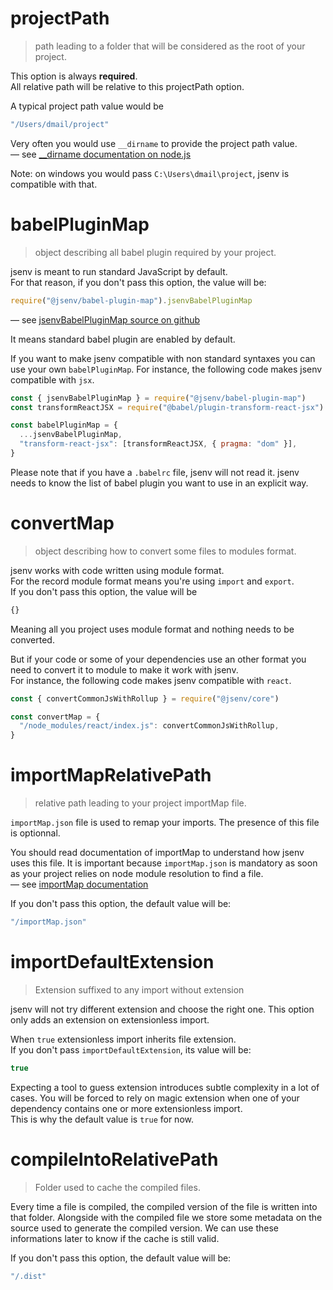 # projectPath

> path leading to a folder that will be considered as the root of your project.

This option is always **required**.<br />
All relative path will be relative to this projectPath option.

A typical project path value would be

```js
"/Users/dmail/project"
```

Very often you would use `__dirname` to provide the project path value.<br />
— see [\_\_dirname documentation on node.js](https://nodejs.org/docs/latest/api/modules.html#modules_dirname)

Note: on windows you would pass `C:\Users\dmail\project`, jsenv is compatible with that.<br/>

# babelPluginMap

> object describing all babel plugin required by your project.

jsenv is meant to run standard JavaScript by default.<br />
For that reason, if you don't pass this option, the value will be:

```js
require("@jsenv/babel-plugin-map").jsenvBabelPluginMap
```

— see [jsenvBabelPluginMap source on github](https://github.com/jsenv/jsenv-babel-plugin-map/blob/a324a0b32e7d31730bab85db869d34e8bbf09933/index.js)

It means standard babel plugin are enabled by default.<br />

If you want to make jsenv compatible with non standard syntaxes you can use your own `babelPluginMap`. For instance, the following code makes jsenv compatible with `jsx`.

```js
const { jsenvBabelPluginMap } = require("@jsenv/babel-plugin-map")
const transformReactJSX = require("@babel/plugin-transform-react-jsx")

const babelPluginMap = {
  ...jsenvBabelPluginMap,
  "transform-react-jsx": [transformReactJSX, { pragma: "dom" }],
}
```

Please note that if you have a `.babelrc` file, jsenv will not read it. jsenv needs to know the list of babel plugin you want to use in an explicit way.

# convertMap

> object describing how to convert some files to modules format.

jsenv works with code written using module format.<br />
For the record module format means you're using `import` and `export`.<br />
If you don't pass this option, the value will be

<!-- prettier-ignore -->
```js
{}
```

Meaning all you project uses module format and nothing needs to be converted.<br />

But if your code or some of your dependencies use an other format you need to convert it to module to make it work with jsenv.<br />
For instance, the following code makes jsenv compatible with `react`.

```js
const { convertCommonJsWithRollup } = require("@jsenv/core")

const convertMap = {
  "/node_modules/react/index.js": convertCommonJsWithRollup,
}
```

# importMapRelativePath

> relative path leading to your project importMap file.

`importMap.json` file is used to remap your imports. The presence of this file is optionnal.<br />

You should read documentation of importMap to understand how jsenv uses this file. It is important because `importMap.json` is mandatory as soon as your project relies on node module resolution to find a file.<br />
— see [importMap documentation](../import-map/import-map.md)

If you don't pass this option, the default value will be:

```js
"/importMap.json"
```

# importDefaultExtension

> Extension suffixed to any import without extension

jsenv will not try different extension and choose the right one. This option only adds an extension on extensionless import.<br />

When `true` extensionless import inherits file extension.<br />
If you don't pass `importDefaultExtension`, its value will be:

```js
true
```

Expecting a tool to guess extension introduces subtle complexity in a lot of cases. You will be forced to rely on magic extension when one of your dependency contains one or more extensionless import.<br />
This is why the default value is `true` for now.

# compileIntoRelativePath

> Folder used to cache the compiled files.

Every time a file is compiled, the compiled version of the file is written into that folder. Alongside with the compiled file we store some metadata on the source used to generate the compiled version. We can use these informations later to know if the cache is still valid.

If you don't pass this option, the default value will be:

```js
"/.dist"
```
